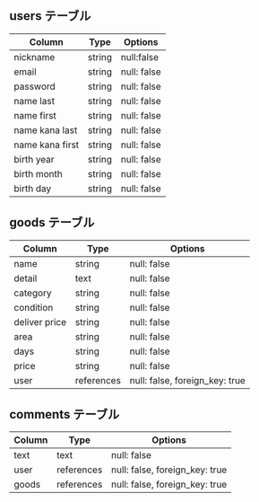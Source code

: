 ## users テーブル

| Column              | Type   | Options     |
| ------------------  | ------ | ----------- |
| nickname            | string | null:false  |
| email               | string | null: false |
| password            | string | null: false |
| name  last          | string | null: false |
| name first          | string | null: false |
| name kana last      | string | null: false |
| name kana first     | string | null: false |
| birth year          | string | null: false |
| birth month         | string | null: false |
| birth day           | string | null: false |

## goods  テーブル

| Column        | Type       | Options     |
| ----------    | ---------- | ----------- |
| name          | string     | null: false |
| detail        | text       | null: false |
| category      | string     | null: false |
| condition     | string     | null: false |
| deliver price | string     | null: false |
| area          | string     | null: false |
| days          | string     | null: false |
| price         | string     | null: false |
| user          | references | null: false, foreign_key: true |

## comments  テーブル

| Column            | Type       | Options     |
| ----------------- | ---------- | ----------- |
| text              | text       | null: false |
| user              | references | null: false, foreign_key: true |
| goods             | references | null: false, foreign_key: true |